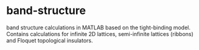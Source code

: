 # band-structure
band structure calculations in MATLAB based on the tight-binding model. Contains calculations for infinite 2D lattices, semi-infinite lattices (ribbons) and Floquet topological insulators.
